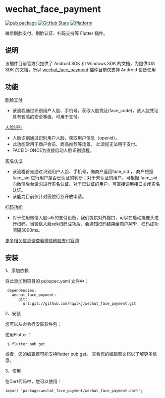 # wechat_face_payment

[![pub package](https://img.shields.io/pub/v/wechat_face_payment.svg)](https://pub.dartlang.org/packages/wechat_face_payment)
[![GitHub Stars](https://img.shields.io/github/stars/hqwlkj/wechat_face_payment.svg?logo=github)](https://github.com/hqwlkj/wechat_face_payment)
[![Platform](https://img.shields.io/badge/platform-android-green.svg)](https://img.shields.io/badge/platform-Android-green.svg)


微信刷脸支付、刷脸认证、扫码支持等 Flutter 插件。

## 说明
该插件目前官方只提供了 Android SDK 和 Windows SDK  的文档，为提供IOS SDK 的文档，所以 [wechat_face_payment](https://github.com/hqwlkj/wechat_face_payment.git)  插件目前仅支持 Android 设备使用

## 功能
[刷脸支付](https://pay.weixin.qq.com/wiki/doc/wxfacepay/develop/android/facepay.html)
    <ul>
       <li>该流程通过识别用户人脸、手机号，获取人脸凭证(face_code)，该人脸凭证具有较高的安全等级，可用于支付。</li>
    </ul>
    
[人脸识别](https://pay.weixin.qq.com/wiki/doc/wxfacepay/develop/android/faceuser.html) 
    <ul>
       <li>人脸识别通过识别用户人脸，获取用户信息（openid）。</li>
       <li>此功能常用于商户会员、商品推荐等场景， 此流程无法用于支付。</li>
       <li>FACEID-ONCE为直接启动人脸识别流程。</li>
    </ul>

[实名认证](https://pay.weixin.qq.com/wiki/doc/wxfacepay/develop/android/sid.html)
    <ul>
       <li>该流程首先通过识别用户人脸、手机号，向商户返回face_sid ， 商户根据 face_sid 进行用户是否已认证的判断；对于未认证的用户，可根据 face_sid 向微信后台请求进行实名认证。对于已认证的用户，可直接调用接口关闭实名认证。</li>
       <li>该能力目前仅针对医院行业开放申请。</li>
    </ul>
    
[扫码功能](https://pay.weixin.qq.com/wiki/doc/wxfacepay/develop/android/scancode.html)
    <ul>
       <li>对于使用微信人脸sdk的支付设备，我们提供对外接口，可以在启动摄像头进行扫码，当微信人脸sdk扫码成功后，会通知扫码结果给商户APP，扫码成功间隔3000ms。</li>
    </ul>
    
    
[更多相关信息请查看微信刷脸支付官网](https://pay.weixin.qq.com/wiki/doc/wxfacepay/)


## 安装
1、添加依赖

将此添加到项目的 pubspec.yaml 文件中：
```
 dependencies:
   wechat_face_payment: 
      git:
        url:git://github.com/hqwlkj/wechat_face_payment.git
```

2、安装

您可以从命令行安装软件包：

使用Flutter：

```
 $ flutter pub get

```

或者，您的编辑器可能支持flutter pub get。 查看您的编辑器文档以了解更多信息。


3、使用

在Dart代码中，您可以使用：

```
import 'package:wechat_face_payment/wechat_face_payment.dart';
```
